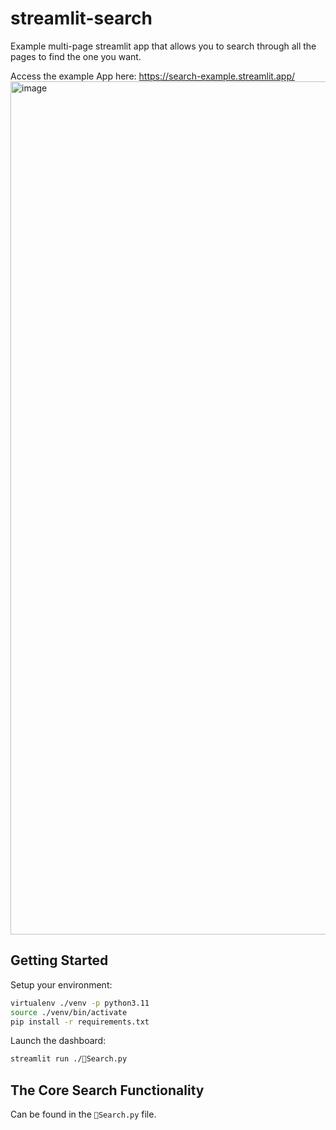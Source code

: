 # streamlit-search
Example multi-page streamlit app that allows you to search through all the pages to find the one you want. 

Access the example App here: https://search-example.streamlit.app/
<img width="1365" alt="image" src="https://github.com/parker84/streamlit-search/assets/12496987/1cf78f05-d45c-49b9-bef3-e39c28b0c6c1">


## Getting Started

Setup your environment:
```sh
virtualenv ./venv -p python3.11
source ./venv/bin/activate
pip install -r requirements.txt
```

Launch the dashboard:
```sh
streamlit run ./🔎Search.py
```


## The Core Search Functionality
Can be found in the `🔎Search.py` file.
